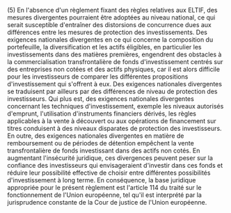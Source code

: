 (5) En l'absence d'un règlement fixant des règles relatives aux ELTIF, des mesures divergentes pourraient être adoptées au niveau national, ce qui serait susceptible d'entraîner des distorsions de concurrence dues aux différences entre les mesures de protection des investissements. Des exigences nationales divergentes en ce qui concerne la composition du portefeuille, la diversification et les actifs éligibles, en particulier les investissements dans des matières premières, engendrent des obstacles à la commercialisation transfrontalière de fonds d'investissement centrés sur des entreprises non cotées et des actifs physiques, car il est alors difficile pour les investisseurs de comparer les différentes propositions d'investissement qui s'offrent à eux. Des exigences nationales divergentes se traduisent par ailleurs par des différences de niveau de protection des investisseurs. Qui plus est, des exigences nationales divergentes concernant les techniques d'investissement, exemple les niveaux autorisés d'emprunt, l'utilisation d'instruments financiers dérivés, les règles applicables à la vente à découvert ou aux opérations de financement sur titres conduisent à des niveaux disparates de protection des investisseurs. En outre, des exigences nationales divergentes en matière de remboursement ou de périodes de détention empêchent la vente transfrontalière de fonds investissant dans des actifs non cotés. En augmentant l'insécurité juridique, ces divergences peuvent peser sur la confiance des investisseurs qui envisageraient d'investir dans ces fonds et réduire leur possibilité effective de choisir entre différentes possibilités d'investissement à long terme. En conséquence, la base juridique appropriée pour le présent règlement est l'article 114 du traité sur le fonctionnement de l'Union européenne, tel qu'il est interprété par la jurisprudence constante de la Cour de justice de l'Union européenne.